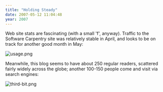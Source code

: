 ```yaml
---
title: "Holding Steady"
date: 2007-05-12 11:04:48
year: 2007
---
```

Web site stats are fascinating (with a small 'f', anyway).  Traffic to the Software Carpentry site was relatively stable in April, and looks to be on track for another good month in May:

<img alt="usage.png" src="{{'/files/2007/05/usage.png' | relative_url}}" class="centered">

Meanwhile, this blog seems to have about 250 regular readers, scattered fairly widely across the globe; another 100-150 people come and visit via search engines:

<img alt="third-bit.png" src="{{'/files/2007/05/third-bit.png' | relative_url}}" class="centered">
